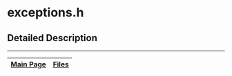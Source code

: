 # exceptions.h #



## Detailed Description ##




---
| [Main Page](Doxygen.md) | [Files](Doxygen_files.md) |
|:------------------------|:--------------------------|